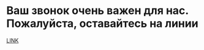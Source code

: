 # Ваш звонок очень важен для нас. Пожалуйста, оставайтесь на линии



[LINK](https://varlamov.ru/3266788.html)
